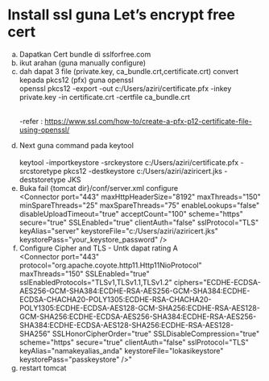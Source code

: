 
# Install ssl guna Let’s encrypt free cert
<ol type=a>
<li>Dapatkan Cert bundle di sslforfree.com</li>
<li>ikut arahan (guna manually configure)</li>
<li>dah dapat 3 file (private.key, ca_bundle.crt,certificate.crt) convert kepada pkcs12 (pfx) guna openssl
<br>openssl pkcs12 -export -out c:/Users/aziri/certificate.pfx -inkey private.key -in certificate.crt -certfile ca_bundle.crt</li>

<br>-refer : https://www.ssl.com/how-to/create-a-pfx-p12-certificate-file-using-openssl/</li>
<li>Next guna command pada keytool </li>
<br>keytool -importkeystore -srckeystore c:/Users/aziri/certificate.pfx -srcstoretype pkcs12 
-destkeystore c:/Users/aziri/aziricert.jks -deststoretype JKS</li>
<li>Buka fail {tomcat dir}/conf/server.xml configure
<br>	&LT;Connector port="443" maxHttpHeaderSize="8192" maxThreads="150" minSpareThreads="25" maxSpareThreads="75" enableLookups="false" disableUploadTimeout="true" acceptCount="100" scheme="https" secure="true" SSLEnabled="true" clientAuth="false" sslProtocol="TLS" keyAlias="server" keystoreFile="c:/Users/aziri/aziricert.jks" keystorePass="your_keystore_password" /&GT;</li>
<li> Configure Cipher and TLS - Untk dapat rating A<br>
&LT;Connector port="443" protocol="org.apache.coyote.http11.Http11NioProtocol"
maxThreads="150" SSLEnabled="true" sslEnabledProtocols="TLSv1,TLSv1.1,TLSv1.2" 
ciphers="ECDHE-ECDSA-AES256-GCM-SHA384:ECDHE-RSA-AES256-GCM-SHA384:ECDHE-ECDSA-CHACHA20-POLY1305:ECDHE-RSA-CHACHA20-POLY1305:ECDHE-ECDSA-AES128-GCM-SHA256:ECDHE-RSA-AES128-GCM-SHA256:ECDHE-ECDSA-AES256-SHA384:ECDHE-RSA-AES256-SHA384:ECDHE-ECDSA-AES128-SHA256:ECDHE-RSA-AES128-SHA256"
SSLHonorCipherOrder="true" SSLDisableCompression="true" scheme="https" secure="true"
clientAuth="false" sslProtocol="TLS"
keyAlias="namakeyalias_anda" keystoreFile="lokasikeystore"
keystorePass="passkeystore" 
/&GT;"
</li>

<li>restart tomcat</li>
</ol>
